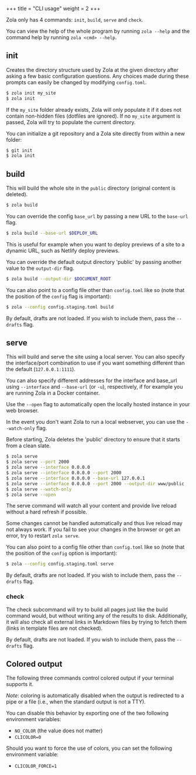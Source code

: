 +++
title = "CLI usage"
weight = 2
+++

Zola only has 4 commands: `init`, `build`, `serve` and `check`.

You can view the help of the whole program by running `zola --help` and
the command help by running `zola <cmd> --help`.

## init

Creates the directory structure used by Zola at the given directory after asking a few basic configuration questions.
Any choices made during these prompts can easily be changed by modifying `config.toml`.

```bash
$ zola init my_site
$ zola init
```

If the `my_site` folder already exists, Zola will only populate it if it does not contain non-hidden files (dotfiles are ignored). If no `my_site` argument is passed, Zola will try to populate the current directory.

You can initialize a git repository and a Zola site directly from within a new folder:

```bash
$ git init
$ zola init
```

## build

This will build the whole site in the `public` directory (original content is deleted).

```bash
$ zola build
```

You can override the config `base_url` by passing a new URL to the `base-url` flag.

```bash
$ zola build --base-url $DEPLOY_URL
```

This is useful for example when you want to deploy previews of a site to a dynamic URL, such as Netlify
deploy previews.

You can override the default output directory 'public' by passing another value to the `output-dir` flag.

```bash
$ zola build --output-dir $DOCUMENT_ROOT
```

You can also point to a config file other than `config.toml` like so (note that the position of the `config` flag is important):

```bash
$ zola --config config.staging.toml build
```

By default, drafts are not loaded. If you wish to include them, pass the `--drafts` flag.

## serve

This will build and serve the site using a local server. You can also specify
the interface/port combination to use if you want something different than the default (`127.0.0.1:1111`).

You can also specify different addresses for the interface and base_url using `--interface` and `--base-url` (or `-u`), respectively, if for example you are running Zola in a Docker container.

Use the `--open` flag to automatically open the locally hosted instance in your
web browser.

In the event you don't want Zola to run a local webserver, you can use the `--watch-only` flag.

Before starting, Zola deletes the 'public' directory to ensure that it starts from a clean slate.

```bash
$ zola serve
$ zola serve --port 2000
$ zola serve --interface 0.0.0.0
$ zola serve --interface 0.0.0.0 --port 2000
$ zola serve --interface 0.0.0.0 --base-url 127.0.0.1
$ zola serve --interface 0.0.0.0 --port 2000 --output-dir www/public
$ zola serve --watch-only
$ zola serve --open
```

The serve command will watch all your content and provide live reload without
a hard refresh if possible.

Some changes cannot be handled automatically and thus live reload may not always work. If you
fail to see your changes in the browser or get an error, try to restart `zola serve`.


You can also point to a config file other than `config.toml` like so (note that the position of the `config` option is important):

```bash
$ zola --config config.staging.toml serve
```

By default, drafts are not loaded. If you wish to include them, pass the `--drafts` flag.

### check

The check subcommand will try to build all pages just like the build command would, but without writing any of the
results to disk. Additionally, it will also check all external links in Markdown files by trying to fetch
them (links in template files are not checked).

By default, drafts are not loaded. If you wish to include them, pass the `--drafts` flag.

## Colored output

The following three commands control colored output if your terminal supports it.

*Note*: coloring is automatically disabled when the output is redirected to a pipe or a file (i.e., when the standard output is not a TTY).

You can disable this behavior by exporting one of the two following environment variables:

- `NO_COLOR` (the value does not matter)
- `CLICOLOR=0`

Should you want to force the use of colors, you can set the following environment variable:

- `CLICOLOR_FORCE=1`
